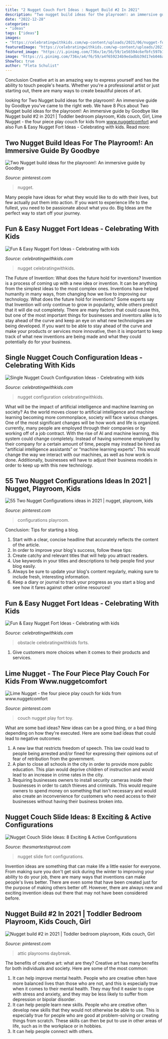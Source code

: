 ```yaml
---
title: "2 Nugget Couch Fort Ideas : Nugget Build #2 In 2021"
description: "Two nugget build ideas for the playroom!: an immersive guide by goodbye"
date: "2022-12-28"
categories:
- "ideas"
tags: ["ideas"]
images:
- "https://celebratingwithkids.com/wp-content/uploads/2021/06/nugget-fort-configuration-and-build-ideas-1.jpg"
featuredImage: "https://celebratingwithkids.com/wp-content/uploads/2021/06/nugget-fort-configuration-and-build-ideas-1.jpg"
featured_image: "https://i.pinimg.com/736x/1e/56/59/1e56594c6efbfc597b124c49d5841c30.jpg"
image: "https://i.pinimg.com/736x/a4/f6/59/a4f659234b9edadbb39d17eb046aecde.jpg"
ShowToc: true
author: "Fleta Schulist"
---
```



Conclusion
Creative art is an amazing way to express yourself and has the ability to touch people's hearts. Whether you're a professional artist or just starting out, there are many ways to create beautiful pieces of art.

	

		
looking for Two Nugget build ideas for the playroom!: An immersive guide by Goodbye you've came to the right web. We have 8 Pics about Two Nugget build ideas for the playroom!: An immersive guide by Goodbye like Nugget build #2 in 2021 | Toddler bedroom playroom, Kids couch, Girl, Lime Nugget - the four piece play couch for kids from www.nuggetcomfort and also Fun &amp; Easy Nugget Fort Ideas - Celebrating with kids. Read more:
		
    
## Two Nugget Build Ideas For The Playroom!: An Immersive Guide By Goodbye

<img loading=lazy src="https://i.pinimg.com/736x/f4/dd/bf/f4ddbf2e8c54443259037225acd254a5.jpg" onerror="this.onerror=null;this.src='https://tse4.mm.bing.net/th?id=OIP.fj-J6HNlYlwPhsW72JjWAwHaNK&amp;pid=15.1';" alt="Two Nugget build ideas for the playroom!: An immersive guide by Goodbye">

_Source: pinterest.com_

>nugget. 

	

Many people have ideas for what they would like to do with their lives, but few actually put them into action. If you want to experience life to the fullest, you need to be passionate about what you do. Big Ideas are the perfect way to start off your journey.

    
## Fun &amp; Easy Nugget Fort Ideas - Celebrating With Kids

<img loading=lazy src="https://celebratingwithkids.com/wp-content/uploads/2021/06/IMG_1178-2-576x768.jpg" onerror="this.onerror=null;this.src='https://tse3.mm.bing.net/th?id=OIP.KmTWKz61qLJjPbVEIK90twHaJ4&amp;pid=15.1';" alt="Fun &amp; Easy Nugget Fort Ideas - Celebrating with kids">

_Source: celebratingwithkids.com_

>nugget celebratingwithkids. 

	

The Future of Invention: What does the future hold for inventions?
Invention is a process of coming up with a new idea or invention. It can be anything from the simplest ideas to the most complex ones. Inventions have helped humanity in many ways, from changing how we live to improving our technology. What does the future hold for inventions? Some experts say that Invention will only continue to grow in popularity, while others predict that it will die out completely. There are many factors that could cause this, but one of the most important things for businesses and inventors alike is to stay ahead of the curve and keep an eye on what new technologies are being developed. If you want to be able to stay ahead of the curve and make your products or services more innovative, then it is important to keep track of what new inventions are being made and what they could potentially do for your business.

    
## Single Nugget Couch Configuration Ideas - Celebrating With Kids

<img loading=lazy src="https://celebratingwithkids.com/wp-content/uploads/2021/07/Charleston-Crafted-03-960x759.jpg" onerror="this.onerror=null;this.src='https://tse2.mm.bing.net/th?id=OIP.5kcWDxa8d41EMbliiqXgJwHaF2&amp;pid=15.1';" alt="Single Nugget Couch Configuration Ideas - Celebrating with kids">

_Source: celebratingwithkids.com_

>nugget configuration celebratingwithkids. 

	

What will be the impact of artificial intelligence and machine learning on society?
As the world moves closer to artificial intelligence and machine learning becoming more commonplace, society will face various changes. One of the most significant changes will be how work and life is organized. currently, many people are employed through their companies or by working off of a job contract. With the rise of AI and machine learning, this system could change completely. Instead of having someone employed by their company for a certain amount of time, people may instead be hired as “artificial intelligence assistants” or “machine learning experts”. This would change the way we interact with our machines, as well as how work is done. Additionally, businesses will have to adjust their business models in order to keep up with this new technology.

    
## 55 Two Nugget Configurations Ideas In 2021 | Nugget, Playroom, Kids

<img loading=lazy src="https://i.pinimg.com/474x/e9/14/c7/e914c7cb98e7d1953b6292a858003d39.jpg" onerror="this.onerror=null;this.src='https://tse1.mm.bing.net/th?id=OIP.LNWh4brMBf2yAncl4AO0PAAAAA&amp;pid=15.1';" alt="55 Two Nugget Configurations ideas in 2021 | nugget, playroom, kids">

_Source: pinterest.com_

>configurations playroom. 

	

Conclusion: Tips for starting a blog.
1. Start with a clear, concise headline that accurately reflects the content of the article.
2. In order to improve your blog's success, follow these tips: 
3. Create catchy and relevant titles that will help you attract readers. 
4. Use keywords in your titles and descriptions to help people find your blog easily. 
5. Always be sure to update your blog's content regularly, making sure to include fresh, interesting information. 
6. Keep a diary or journal to track your progress as you start a blog and see how it fares against other online resources!

    
## Fun &amp; Easy Nugget Fort Ideas - Celebrating With Kids

<img loading=lazy src="https://celebratingwithkids.com/wp-content/uploads/2021/06/nugget-fort-configuration-and-build-ideas-1.jpg" onerror="this.onerror=null;this.src='https://tse2.mm.bing.net/th?id=OIP.IhHtd3w74j5Y2cqixOLwnAHaLH&amp;pid=15.1';" alt="Fun &amp; Easy Nugget Fort Ideas - Celebrating with kids">

_Source: celebratingwithkids.com_

>obstacle celebratingwithkids forts. 

	

1. Give customers more choices when it comes to their products and services.

    
## Lime Nugget - The Four Piece Play Couch For Kids From Www.nuggetcomfort

<img loading=lazy src="https://i.pinimg.com/736x/a4/f6/59/a4f659234b9edadbb39d17eb046aecde.jpg" onerror="this.onerror=null;this.src='https://tse2.mm.bing.net/th?id=OIP.Benax9H15ekod9a2NUcGkQHaHa&amp;pid=15.1';" alt="Lime Nugget - the four piece play couch for kids from www.nuggetcomfort">

_Source: pinterest.com_

>couch nugget play fort toy. 

	

What are some bad ideas?
New ideas can be a good thing, or a bad thing depending on how they're executed. Here are some bad ideas that could lead to negative outcomes: 
1. A new law that restricts freedom of speech. This law could lead to people being arrested and/or fined for expressing their opinions out of fear of retribution from the government. 
2. A plan to close all schools in the city in order to provide more public education. This plan would deprive children of instruction and would lead to an increase in crime rates in the city. 
3. Requiring businesses owners to install security cameras inside their businesses in order to catch thieves and criminals. This would require owners to spend money on something that isn't necessary and would also create an inconvenience for customers who need access to their businesses without having their business broken into. 

    
## Nugget Couch Slide Ideas: 8 Exciting &amp; Active Configurations

<img loading=lazy src="https://thesmartestsprout.com/wp-content/uploads/2021/05/nugget-couch-slide-ideas-1024x683.jpg" onerror="this.onerror=null;this.src='https://tse2.mm.bing.net/th?id=OIP.gFmsURpMR0dSOXBM-dQYiAHaE8&amp;pid=15.1';" alt="Nugget Couch Slide Ideas: 8 Exciting &amp; Active Configurations">

_Source: thesmartestsprout.com_

>nugget slide fort configurations. 

	

Invention ideas are something that can make life a little easier for everyone. From making sure you don't get sick during the winter to improving your ability to do your job, there are many ways that inventions can make people's lives better. There are even some that have been created just for the purpose of making others better off. However, there are always new and exciting invention ideas out there that may not have been considered before.

    
## Nugget Build #2 In 2021 | Toddler Bedroom Playroom, Kids Couch, Girl

<img loading=lazy src="https://i.pinimg.com/736x/1e/56/59/1e56594c6efbfc597b124c49d5841c30.jpg" onerror="this.onerror=null;this.src='https://tse4.mm.bing.net/th?id=OIP.N8ottG-uBi4itfmRQGg3jgHaJ3&amp;pid=15.1';" alt="Nugget build #2 in 2021 | Toddler bedroom playroom, Kids couch, Girl">

_Source: pinterest.com_

>attic playrooms daybreak. 

	

The benefits of creative art: what are they?
Creative art has many benefits for both individuals and society. Here are some of the most common: 
1) It can help improve mental health. People who are creative often have more balanced lives than those who are not, and this is especially true when it comes to their mental health. They may find it easier to cope with stress and anxiety, and they may be less likely to suffer from depression or bipolar disorder.
2) It can help people learn new skills. People who are creative often develop new skills that they would not otherwise be able to use. This is especially true for people who are good at problem-solving or creating things from scratch. These skills can then be put to use in other areas of life, such as in the workplace or in hobbies.
3) It can help people connect with others.

